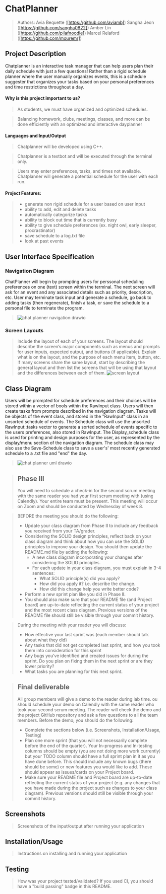  # ChatPlanner
  > Authors: 
  >Avia Bequette ([https://github.com/aviamb])
  >Sangha Jeon ([https://github.com/sangha0822])
  >Amber Lin ([https://github.com/pilafnoodle])
  >Marcel Relaford ([https://github.com/mouremr])

## Project Description

Chatplanner is an interactive task manager that can help users plan their daily schedule with just a few questions! Rather than a rigid schedule planner where the user manually organizes events, this is a schedule suggester that organizes your tasks based on your personal preferences and time restrictions throughout a day. 

#### Why is this project important to us? 
  >As students, we must have organized and optimized schedules. 

  >Balancing homework, clubs, meetings, classes, and more can be done efficiently with an optimized and interactive dayplanner

#### Languages and Input/Output
  > Chatplanner will be developed using C++.

  > Chatplanner is a textbot and will be executed through the terminal only.

  >Users may enter preferences, tasks, and times not available. Chatplanner will generate a potential schedule for the user with each run.

#### Project Features:
 >* generate non rigid schedule for a user based on user input
 >* ability to add, edit and delete tasks
 >* automatically categorize tasks
 >* ability to block out time that is currently busy
 >* ability to give schedule preferences (ex. night owl, early sleeper, procrastinator)
 >* save schedule to a log.txt file
 >* look at past events

## User Interface Specification

### Navigation Diagram
ChatPlanner will begin by prompting users for perssonal scheduling preferences on one (text) screen within the terminal. The next screen will ask for an event and any associated details such as priority, description, etc. User may terminate task input and generate a schedule, go back to adding tasks (then regenerate), finish a task, or save the schedule to a personal file to terminate the program. 
> ![chat planner navigation drawio](https://github.com/cs100/final-project-alin157-mrela001-abequ001-sjeon065/assets/116844248/b11e76ce-82ed-44ba-b184-4041777f0267)

### Screen Layouts
> Include the layout of each of your screens. The layout should describe the screen’s major components such as menus and prompts for user inputs, expected output, and buttons (if applicable). Explain what is on the layout, and the purpose of each menu item, button, etc. If many screens share the same layout, start by describing the general layout and then list the screens that will be using that layout and the differences between each of them.
![screen layout](https://github.com/cs100/final-project-alin157-mrela001-abequ001-sjeon065/nav.png)

## Class Diagram
Users will be prompted for schedule preferences and their choices will be stored within a vector of bools within the RawInput class. Users will then create tasks from prompts described in the navigation diagram. Tasks will be objects of the event class, and stored in the "RawInput" class in an unsorted schedule of events. The Schedule class will use the unsorted RawInput::tasks vector to generate a sorted schedule of events specific to the users preferences, also stored in RawInput. The Display_schedule class is used for printing and design purposes for the user, as represented by the display/menu section of the navigation diagram. The schedule class may also use the Save-Schedule class to save a user's' most recently generated schedule to a .txt file and "end" the day. 
> ![chat planner uml drawio](https://github.com/cs100/final-project-alin157-mrela001-abequ001-sjeon065/assets/116844248/b34678e0-509a-420e-98fe-15a025f27af5)
 
 > ## Phase III
 > You will need to schedule a check-in for the second scrum meeting with the same reader you had your first scrum meeting with (using Calendly). Your entire team must be present. This meeting will occur on Zoom and should be conducted by Wednesday of week 8.
 
 > BEFORE the meeting you should do the following:
 > * Update your class diagram from Phase II to include any feedback you received from your TA/grader.
 > * Considering the SOLID design principles, reflect back on your class diagram and think about how you can use the SOLID principles to improve your design. You should then update the README.md file by adding the following:
 >   * A new class diagram incorporating your changes after considering the SOLID principles.
 >   * For each update in your class diagram, you must explain in 3-4 sentences:
 >     * What SOLID principle(s) did you apply?
 >     * How did you apply it? i.e. describe the change.
 >     * How did this change help you write better code?
 > * Perform a new sprint plan like you did in Phase II.
 > * You should also make sure that your README file (and Project board) are up-to-date reflecting the current status of your project and the most recent class diagram. Previous versions of the README file should still be visible through your commit history.
 
> During the meeting with your reader you will discuss: 
 > * How effective your last sprint was (each member should talk about what they did)
 > * Any tasks that did not get completed last sprint, and how you took them into consideration for this sprint
 > * Any bugs you've identified and created issues for during the sprint. Do you plan on fixing them in the next sprint or are they lower priority?
 > * What tasks you are planning for this next sprint.

 
 > ## Final deliverable
 > All group members will give a demo to the reader during lab time. ou should schedule your demo on Calendly with the same reader who took your second scrum meeting. The reader will check the demo and the project GitHub repository and ask a few questions to all the team members. 
 > Before the demo, you should do the following:
 > * Complete the sections below (i.e. Screenshots, Installation/Usage, Testing)
 > * Plan one more sprint (that you will not necessarily complete before the end of the quarter). Your In-progress and In-testing columns should be empty (you are not doing more work currently) but your TODO column should have a full sprint plan in it as you have done before. This should include any known bugs (there should be some) or new features you would like to add. These should appear as issues/cards on your Project board.
 > * Make sure your README file and Project board are up-to-date reflecting the current status of your project (e.g. any changes that you have made during the project such as changes to your class diagram). Previous versions should still be visible through your commit history. 
 
 ## Screenshots
 > Screenshots of the input/output after running your application
 ## Installation/Usage
 > Instructions on installing and running your application
 ## Testing
 > How was your project tested/validated? If you used CI, you should have a "build passing" badge in this README.
 
